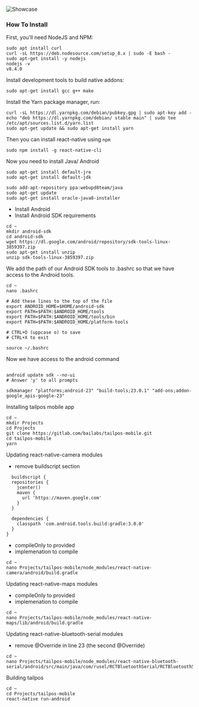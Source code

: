 

![Showcase](https://i.giphy.com/media/5nogs9B2JOM5coFxxV/source.gif)

### How To Install

First, you'll need NodeJS and NPM:

```terminal
sudo apt install curl
curl -sL https://deb.nodesource.com/setup_8.x | sudo -E bash -
sudo apt-get install -y nodejs
nodejs -v
v8.4.0
```

Install development tools to build native addons:
```terminal
sudo apt-get install gcc g++ make
```
Install the Yarn package manager, run:
```terminal
curl -sL https://dl.yarnpkg.com/debian/pubkey.gpg | sudo apt-key add -
echo "deb https://dl.yarnpkg.com/debian/ stable main" | sudo tee /etc/apt/sources.list.d/yarn.list
sudo apt-get update && sudo apt-get install yarn
```

Then you can install react-native using `npm`

```terminal
sudo npm install -g react-native-cli
```

Now you need to install Java/ Android

```terminal
sudo apt-get install default-jre
sudo apt-get install default-jdk

sudo add-apt-repository ppa:webupd8team/java
sudo apt-get update
sudo apt-get install oracle-java8-installer
```

* Install Android
* Install Android SDK requirements

```terminal
cd ~
mkdir android-sdk
cd android-sdk
wget https://dl.google.com/android/repository/sdk-tools-linux-3859397.zip
sudo apt-get install unzip
unzip sdk-tools-linux-3859397.zip
```

We add the path of our Android SDK tools to .bashrc so that we have access to the Android tools.
```
cd ~
nano .bashrc

# Add these lines to the top of the file
export ANDROID_HOME=$HOME/android-sdk
export PATH=$PATH:$ANDROID_HOME/tools
export PATH=$PATH:$ANDROID_HOME/tools/bin
export PATH=$PATH:$ANDROID_HOME/platform-tools

# CTRL+O (uppcase o) to save
# CTRL+X to exit

source ~/.bashrc
```

Now we have access to the android command
```terminal

android update sdk --no-ui
# Answer 'y' to all prompts

sdkmanager "platforms;android-23" "build-tools;23.0.1" "add-ons;addon-google_apis-google-23"
```

Installing tailpos mobile app
```terminal
cd ~
mkdir Projects
cd Projects
git clone https://gitlab.com/bailabs/tailpos-mobile.git
cd tailpos-mobile
yarn
```

Updating react-native-camera modules
  * remove buildscript section

```terminal
  buildscript {
  repositories {
    jcenter()
    maven {
      url 'https://maven.google.com'
    }
  }

  dependencies {
    classpath 'com.android.tools.build:gradle:3.0.0'
  }
}
```

  * compileOnly to provided
  * implemenation to compile

```terminal
cd ~
nano Projects/tailpos-mobile/node_modules/react-native-camera/android/build.gradle
```

Updating react-native-maps modules
  * compileOnly to provided
  * implemenation to compile

```terminal
cd ~
nano Projects/tailpos-mobile/node_modules/react-native-maps/lib/android/build.gradle
```


Updating react-native-bluetooth-serial modules
  * remove @Override in line 23 (the second @Override)

```terminal
cd ~
nano Projects/tailpos-mobile/node_modules/react-native-bluetooth-serial/android/src/main/java/com/rusel/RCTBluetoothSerial/RCTBluetoothSerialPackage.java
```


Building tailpos

```terminal
cd ~
cd Projects/tailpos-mobile
react-native run-android
```





